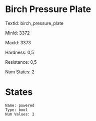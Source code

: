 # Birch Pressure Plate

TextId: birch_pressure_plate

MinId: 3372

MaxId: 3373

Hardness: 0,5

Resistance: 0,5


Num States: 2

# States
```
Name: powered
Type: bool
Num Values: 2
```